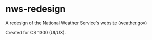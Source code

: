 # nws-redesign
A redesign of the National Weather Service's website (weather.gov)

Created for CS 1300 (UI/UX).
